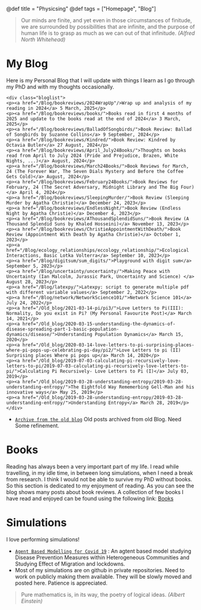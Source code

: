 @def title = "Physicsing"
@def tags = ["Homepage", "Blog"]

> Our minds are finite, and yet even in those circumstances of finitude, we are surrounded by possibilities that are infinite, and the purpose of human life is to grasp as much as we can out of that infinitude. _(Alfred North Whitehead)_

# My Blog

Here is my Personal Blog that I will update with things I learn as I go through my PhD and with my thoughts occasionally.

~~~
<div class="bloglist">
<p><a href="/Blog/bookreviews/2024WrapUp"/>Wrap up and analysis of my reading in 2024</a> 5 March, 2025</p>
<p><a href="/Blog/bookreviews/books/">Books read in first 4 months of 2025 and update to the books read at the end of 2024</a> 3 March, 2025</p>
<p><a href="/Blog/bookreviews/BalladOfSongbirds/">Book Review: Ballad of Songbirds by Suzanne Collins</a> 9 September, 2024</p>
<p><a href="/Blog/bookreviews/Kindred/">Book Review: Kindred by Octavia Butler</a> 27 August, 2024</p>
<p><a href="/Blog/bookreviews/April_July24Books/">Thoughts on books read from April to July 2024 (Pride and Prejudice, Brazen, White Nights, ...)</a> August, 2024</p>
<p><a href="/Blog/bookreviews/March24Books/">Book Reviews for March, 24 (The Forever War, The Seven Dials Mystery and Before the Coffee Gets Cold)</a> August, 2024</p>
<p><a href="/Blog/bookreviews/February24Books/">Book Reviews for February, 24 (The Secret Adversary, Midnight Library and The Big Four)</a> April 4, 2024</p>
<p><a href="/Blog/bookreviews/SleepingMurder/">Book Review (Sleeping Murder by Agatha Christie)</a> December 24, 2023</p>
<p><a href="/Blog/bookreviews/EndlessNight/">Book Review (Endless Night by Agatha Christie)</a> December 4, 2023</p>
<p><a href="/Blog/bookreviews/AThousandSplendidSuns/">Book Review (A Thousand Splendid Suns by Khaled Hosseini)</a> November 13, 2023</p>
<p><a href="/Blog/bookreviews/ChristieAppointmentWithDeath/">Book Review (Appointment With Death by Agatha Christie)</a> October 1, 2023</p>
<p><a href="/Blog/ecology_relationships/eccology_relationship/">Ecological Interactions, Basic Lotka Volterra</a> September 10, 2023</p>
<p><a href="/Blog/digitsum/sum_digits/">Playground with digit sum</a> September 5, 2023</p>
<p><a href="/Blog/uncertainty/uncertainty/">Making Peace with Uncertainty (Ian Malcolm, Jurassic Park, Uncertainty and Science) </a> August 28, 2023</p>
<p><a href="/Blog/latexpy/">Latexpy: script to generate multiple pdf with different variable values</a> September 2, 2022</p>
<p><a href="/Blog/network/NetworkScience101/">Network Science 101</a> July 24, 2022</p>
<p><a href="/Old_blog/2021-03-14-pi/pi3/">Love Letters to Pi(III): Normality, Do you exist in Pi? (My Personal Favourite Post)</a> March 14, 2021</p>
<p><a href="/Old_blog/2020-03-15-understanding-the-dynamics-of-disease-spreading-part-1-basic-population-dynamics/disease/">Understanding Population Dynamics</a> March 15, 2020</p>
<p><a href="/Old_blog/2020-03-14-love-letters-to-pi-surprising-places-where-pi-pops-up-celebrating-pi-day/pi2/">Love Letters to pi (II) Surprising places Where pi pops up</a> March 14, 2020</p>
<p><a href="/Old_blog/2019-07-03-calculating-pi-recursively-love-letters-to-pi/2019-07-03-calculating-pi-recursively-love-letters-to-pi/">Calculating Pi Recursively- Love Letters to Pi (I)</a> July 03, 2019</p>
<p><a href="/Old_blog/2019-03-28-understanding-entropy/2019-03-28-understanding-entropy/">The Eightfold Way Rememerbing Gell-Man and his innovative ways</a> May 25, 2019</p>
<p><a href="/Old_blog/2019-03-28-understanding-entropy/2019-03-28-understanding-entropy/">Understanding Entropy</a> March 28, 2019</p>
</div>
~~~

* [`Archive from the old blog`](/Old_blog/old_archive/) Old posts archived from old Blog. Need Some refinement.


# Books

Reading has always been a very important part of my life. I read while travelling, in my idle time, in between long simulations, when I need a break from research. I think I would not be able to survive my PhD without books. So this section is dedicated to my enjoyment of reading. As you can see the blog shows many posts about book reviews. A collection of few books I have read and enjoyed can be found using the following link: [Books](/Blog/bookreviews/books/)

# Simulations

I love performing simulations!


* [`Agent Based Modelling for Covid 19`](/ABM/) : An agtent based model studying Disease Prevention Measures within Heterogeneous Communities and Studying Effect of Migration and lockdowns. 
* Most of my simulations are on github in private repositories. Need to work on publicly making them available. They will be slowly moved and posted here. Patience is appreciated.

> Pure mathematics is, in its way, the poetry of logical ideas. _(Albert Einstein)_
